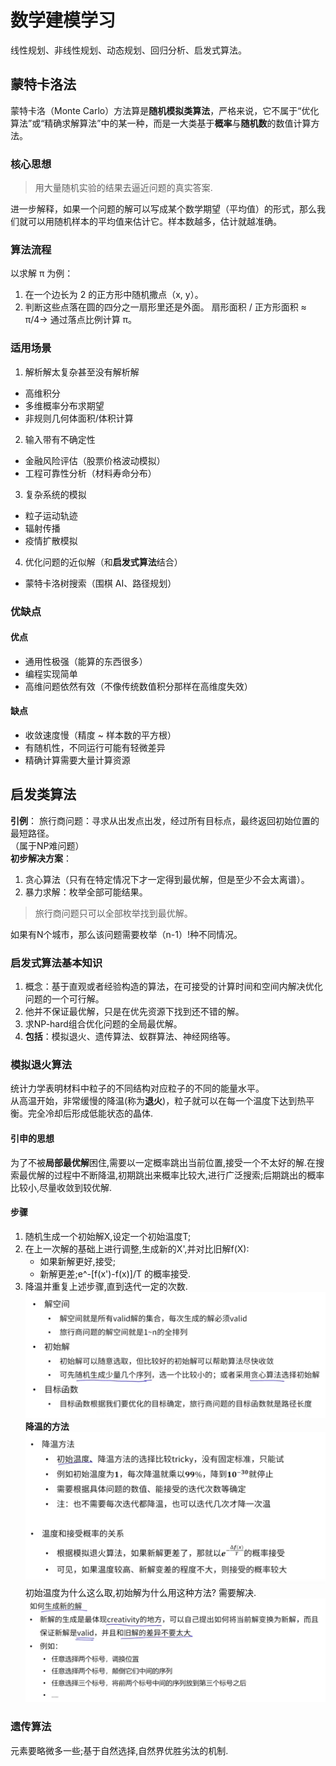 # 数学建模学习
线性规划、非线性规划、动态规划、回归分析、启发式算法。


## 蒙特卡洛法
蒙特卡洛（Monte Carlo）方法算是**随机模拟类算法**，严格来说，它不属于“优化算法”或“精确求解算法”中的某一种，而是一大类基于**概率**与**随机数**的数值计算方法。       
### 核心思想
>用大量随机实验的结果去逼近问题的真实答案.    

进一步解释，如果一个问题的解可以写成某个数学期望（平均值）的形式，那么我们就可以用随机样本的平均值来估计它。样本数越多，估计就越准确。
### 算法流程
以求解 π 为例：    
1. 在一个边长为 2 的正方形中随机撒点（x, y）。
2. 判断这些点落在圆的四分之一扇形里还是外面。
扇形面积 / 正方形面积 ≈ π/4→ 通过落点比例计算 π。
### 适用场景
1. 解析解太复杂甚至没有解析解
- 高维积分
- 多维概率分布求期望
- 非规则几何体面积/体积计算
2. 输入带有不确定性
- 金融风险评估（股票价格波动模拟）
- 工程可靠性分析（材料寿命分布）
3. 复杂系统的模拟
- 粒子运动轨迹
- 辐射传播
- 疫情扩散模拟
4. 优化问题的近似解（和**启发式算法**结合）
- 蒙特卡洛树搜索（围棋 AI、路径规划）
### 优缺点
#### 优点
- 通用性极强（能算的东西很多）
- 编程实现简单
- 高维问题依然有效（不像传统数值积分那样在高维度失效）
#### 缺点
- 收敛速度慢（精度 ~ 样本数的平方根）    
- 有随机性，不同运行可能有轻微差异    
- 精确计算需要大量计算资源     
  
## 启发类算法
**引例**：
旅行商问题：寻求从出发点出发，经过所有目标点，最终返回初始位置的最短路径。      
（属于NP难问题）  
**初步解决方案**：
1. 贪心算法（只有在特定情况下才一定得到最优解，但是至少不会太离谱）。
2. 暴力求解：枚举全部可能结果。
>旅行商问题只可以全部枚举找到最优解。

如果有N个城市，那么该问题需要枚举（n-1）!种不同情况。

### 启发式算法基本知识
1. 概念：基于直观或者经验构造的算法，在可接受的计算时间和空间内解决优化问题的一个可行解。    
2. 他并不保证最优解，只是在优先资源下找到还不错的解。
3. 求NP-hard组合优化问题的全局最优解。
4. **包括**：模拟退火、遗传算法、蚁群算法、神经网络等。
### 模拟退火算法
统计力学表明材料中粒子的不同结构对应粒子的不同的能量水平。   
从高温开始，非常缓慢的降温(称为**退火**)，粒子就可以在每一个温度下达到热平衡。完全冷却后形成低能状态的晶体.
#### 引申的思想
为了不被**局部最优解**困住,需要以一定概率跳出当前位置,接受一个不太好的解.在搜索最优解的过程中不断降温,初期跳出来概率比较大,进行广泛搜索;后期跳出的概率比较小,尽量收敛到较优解.
#### 步骤
1. 随机生成一个初始解X,设定一个初始温度T;
2. 在上一次解的基础上进行调整,生成新的X',并对比旧解f(X):       
   - 如果新解更好,接受;      
   - 新解更差;e^-[f(x')-f(x)]/T 的概率接受.
3. 降温并重复上述步骤,直到迭代一定的次数.
![](pics/2025-08-18-20-21-24.png)
**降温的方法**
![](pics/2025-08-18-20-22-02.png)     
初始温度为什么这么取,初始解为什么用这种方法?   需要解决.    
![](pics/2025-08-18-20-28-17.png)
### 遗传算法
元素要略微多一些;基于自然选择,自然界优胜劣汰的机制.